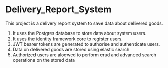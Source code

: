 # Delivery_Report_System
This project is a delivery report system to save data about delivered goods. 
1. It uses the Postgres database to store data about  system users.
2. It uses the identity framework core to register users.
3. JWT bearer tokens are generated to authorise and authenticate users.
4. Data on delivered goods are stored using elastic search
5. Authorized users are aloowed to perform crud and advanced search operations on the stored data
